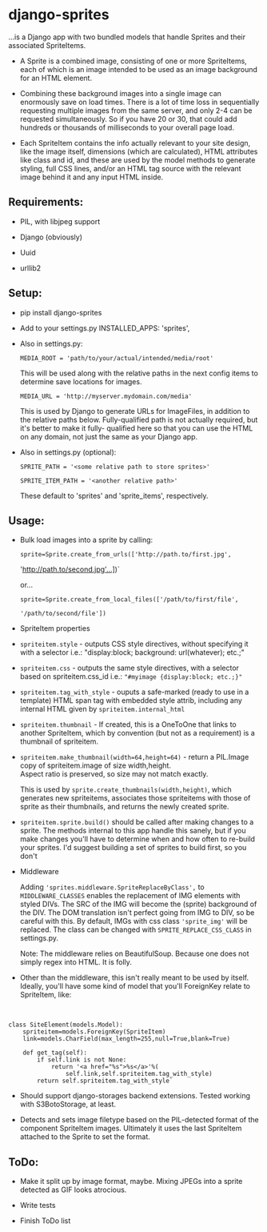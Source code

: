django-sprites
====================
 ...is a Django app with two bundled models that handle 
Sprites and their associated SpriteItems.


* A Sprite is a combined image, consisting of one or more 
  SpriteItems, each of which is an image intended to be used as an 
  image background for an HTML element.

* Combining these background images into a single image can 
  enormously save on load times.  There is a lot of time loss in 
  sequentially requesting multiple images from the same server, and 
  only 2-4 can be requested simultaneously.  So if you have 20 or 
  30, that could add hundreds or thousands of milliseconds to your 
  overall page load.

* Each SpriteItem contains the info actually relevant to your site 
  design, like the image itself, dimensions (which are calculated),
  HTML attributes like class and id, and these are used by the 
  model methods to generate styling, full CSS lines, and/or an HTML
  tag source with the relevant image behind it and any input HTML 
  inside.

Requirements:
---------------------

*  PIL, with libjpeg support

*  Django (obviously)

*  Uuid

*  urllib2
    
Setup:
---------------------

*  pip install django-sprites

*  Add to your settings.py INSTALLED_APPS:
'sprites',

*  Also in settings.py:

    `MEDIA_ROOT = 'path/to/your/actual/intended/media/root'`

    This will be used along with the relative paths in the next 
    config items to determine save locations for images.


    `MEDIA_URL = 'http://myserver.mydomain.com/media'`

    This is used by Django to generate URLs for ImageFiles, in
    addition to the relative paths below.  Fully-qualified path is
    not actually required, but it's better to make it fully-
    qualified here so that you can use the HTML on any domain, not
    just the same as your Django app.

*  Also in settings.py (optional):

    `SPRITE_PATH = '<some relative path to store sprites>'`

    `SPRITE_ITEM_PATH = '<another relative path>'`

    These default to 'sprites' and 'sprite_items', respectively.
    
Usage:
---------------------
    
*  Bulk load images into a sprite by calling:

    `sprite=Sprite.create_from_urls(['http://path.to/first.jpg',`

    'http://path.to/second.jpg'...])`

    or...

    `sprite=Sprite.create_from_local_files(['/path/to/first/file',`

    `'/path/to/second/file'])`


*  SpriteItem properties
  - `spriteitem.style` - outputs CSS style directives, without 
  specifying it with a selector
  i.e.: "display:block; background: url(whatever); etc.;"
   
  - `spriteitem.css` - outputs the same style directives, with a 
  selector based on spriteitem.css_id
  i.e.: `"#myimage {display:block; etc.;}"`
   
  - `spriteitem.tag_with_style` - ouputs a safe-marked (ready to 
  use in a template) HTML span tag with embedded style attrib,
  including any internal HTML given by `spriteitem.internal_html`
    
  - `spriteitem.thumbnail` - If created, this is a OneToOne that 
  links to another SpriteItem, which by convention (but not 
  as a requirement) is a thumbnail of spriteitem.
   
  - `spriteitem.make_thumbnail(width=64,height=64)` - return a 
  PIL.Image copy of spriteitem.image of size width,height.  
  Aspect ratio is preserved, so size may not match exactly.
    
      This is used by `sprite.create_thumbnails(width,height)`, 
      which generates new spriteitems, associates those 
      spriteitems with those of sprite as their thumbnails, and 
      returns the newly created sprite.
    
  - `spriteitem.sprite.build()` should be called after making 
  changes to a sprite.  The methods internal to this app handle
  this sanely, but if you make changes you'll have to determine
  when and how often to re-build your sprites.  I'd suggest 
  building a set of sprites to build first, so you don't 

*  Middleware

    Adding `'sprites.middleware.SpriteReplaceByClass',` to 
`MIDDLEWARE_CLASSES` enables the replacement of IMG elements
with styled DIVs.  The SRC of the IMG will become the (sprite)
background of the DIV.  The DOM translation isn't perfect 
going from IMG to DIV, so be careful with this.  By default, 
IMGs with css class `'sprite_img'` will be replaced.  The class 
can be changed with `SPRITE_REPLACE_CSS_CLASS` in settings.py.

    Note:  The middleware relies on BeautifulSoup. Because one 
does not simply regex into HTML.  It is folly.

         
*  Other than the middleware, this isn't really meant to be 
used by itself.  Ideally, you'll have some kind of model that 
you'll ForeignKey relate to SpriteItem, like:

&nbsp;

    class SiteElement(models.Model):
        spriteitem=models.ForeignKey(SpriteItem)
        link=models.CharField(max_length=255,null=True,blank=True)
        
        def get_tag(self):
            if self.link is not None:
                return '<a href="%s">%s</a>'%(
                    self.link,self.spriteitem.tag_with_style)
            return self.spriteitem.tag_with_style`
    
*  Should support django-storages backend extensions.  Tested 
working with S3BotoStorage, at least.

*  Detects and sets image filetype based on the PIL-detected format 
of the component SpriteItem images.  Ultimately it uses the last
SpriteItem attached to the Sprite to set the format.


ToDo:
---------------------
    
*  Make it split up by image format, maybe.  Mixing JPEGs into a 
sprite detected as GIF looks atrocious.
       
*  Write tests
    
*  Finish ToDo list
    
    
